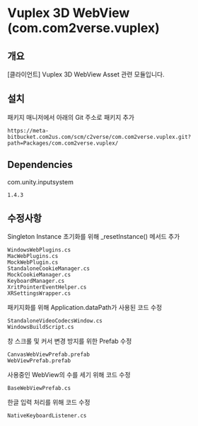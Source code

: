 # Vuplex 3D WebView (com.com2verse.vuplex)

## 개요
[클라이언트] Vuplex 3D WebView Asset 관련 모듈입니다.

## 설치
패키지 매니저에서 아래의 Git 주소로 패키지 추가
```
https://meta-bitbucket.com2us.com/scm/c2verse/com.com2verse.vuplex.git?path=Packages/com.com2verse.vuplex/
```

## Dependencies
com.unity.inputsystem
```
1.4.3
```

## 수정사항
Singleton Instance 초기화를 위해 _resetInstance() 메서드 추가
```
WindowsWebPlugins.cs
MacWebPlugins.cs
MockWebPlugin.cs
StandaloneCookieManager.cs
MockCookieManager.cs
KeyboardManager.cs
XritPointerEventHelper.cs
XRSettingsWrapper.cs
```

패키지화를 위해 Application.dataPath가 사용된 코드 수정
```
StandaloneVideoCodecsWindow.cs
WindowsBuildScript.cs
```

창 스크롤 및 커서 변경 방지를 위한 Prefab 수정
```
CanvasWebViewPrefab.prefab
WebViewPrefab.prefab
```

사용중인 WebView의 수를 세기 위해 코드 수정
```
BaseWebViewPrefab.cs
```

한글 입력 처리를 위해 코드 수정
```
NativeKeyboardListener.cs
```